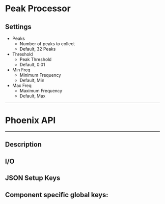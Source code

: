 # Peak Processor
## Settings
- Peaks
    - Number of peaks to collect
    - Default, 32 Peaks
- Threshold
    - Peak Threshold
    - Default, 0.01
- Min Freq
    - Minimum Frequency
    - Default, Min
- Max Freq
    - Maximum Frequency
    - Default, Max
___
# Phoenix API
___
## Description

## I/O

## JSON Setup Keys

Component specific global keys:
- 